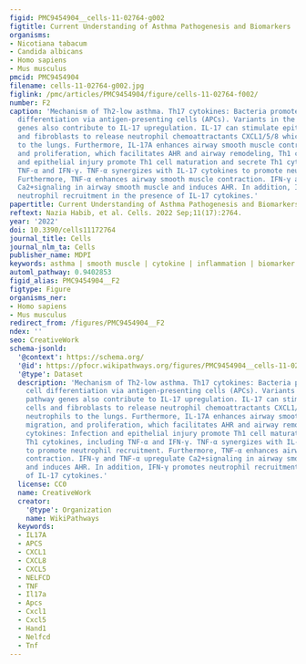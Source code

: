 ```yaml
---
figid: PMC9454904__cells-11-02764-g002
figtitle: Current Understanding of Asthma Pathogenesis and Biomarkers
organisms:
- Nicotiana tabacum
- Candida albicans
- Homo sapiens
- Mus musculus
pmcid: PMC9454904
filename: cells-11-02764-g002.jpg
figlink: /pmc/articles/PMC9454904/figure/cells-11-02764-f002/
number: F2
caption: 'Mechanism of Th2-low asthma. Th17 cytokines: Bacteria promote Th17 cell
  differentiation via antigen-presenting cells (APCs). Variants in the IL-17 pathway
  genes also contribute to IL-17 upregulation. IL-17 can stimulate epithelial cells
  and fibroblasts to release neutrophil chemoattractants CXCL1/5/8 which recruit neutrophils
  to the lungs. Furthermore, IL-17A enhances airway smooth muscle contraction, migration,
  and proliferation, which facilitates AHR and airway remodeling, Th1 cytokines: Infection
  and epithelial injury promote Th1 cell maturation and secrete Th1 cytokines, including
  TNF-α and IFN-γ. TNF-α synergizes with IL-17 cytokines to promote neutrophil recruitment.
  Furthermore, TNF-α enhances airway smooth muscle contraction. IFN-γ and TNF-α upregulate
  Ca2+signaling in airway smooth muscle and induces AHR. In addition, IFN-γ promotes
  neutrophil recruitment in the presence of IL-17 cytokines.'
papertitle: Current Understanding of Asthma Pathogenesis and Biomarkers.
reftext: Nazia Habib, et al. Cells. 2022 Sep;11(17):2764.
year: '2022'
doi: 10.3390/cells11172764
journal_title: Cells
journal_nlm_ta: Cells
publisher_name: MDPI
keywords: asthma | smooth muscle | cytokine | inflammation | biomarker
automl_pathway: 0.9402853
figid_alias: PMC9454904__F2
figtype: Figure
organisms_ner:
- Homo sapiens
- Mus musculus
redirect_from: /figures/PMC9454904__F2
ndex: ''
seo: CreativeWork
schema-jsonld:
  '@context': https://schema.org/
  '@id': https://pfocr.wikipathways.org/figures/PMC9454904__cells-11-02764-g002.html
  '@type': Dataset
  description: 'Mechanism of Th2-low asthma. Th17 cytokines: Bacteria promote Th17
    cell differentiation via antigen-presenting cells (APCs). Variants in the IL-17
    pathway genes also contribute to IL-17 upregulation. IL-17 can stimulate epithelial
    cells and fibroblasts to release neutrophil chemoattractants CXCL1/5/8 which recruit
    neutrophils to the lungs. Furthermore, IL-17A enhances airway smooth muscle contraction,
    migration, and proliferation, which facilitates AHR and airway remodeling, Th1
    cytokines: Infection and epithelial injury promote Th1 cell maturation and secrete
    Th1 cytokines, including TNF-α and IFN-γ. TNF-α synergizes with IL-17 cytokines
    to promote neutrophil recruitment. Furthermore, TNF-α enhances airway smooth muscle
    contraction. IFN-γ and TNF-α upregulate Ca2+signaling in airway smooth muscle
    and induces AHR. In addition, IFN-γ promotes neutrophil recruitment in the presence
    of IL-17 cytokines.'
  license: CC0
  name: CreativeWork
  creator:
    '@type': Organization
    name: WikiPathways
  keywords:
  - IL17A
  - APCS
  - CXCL1
  - CXCL8
  - CXCL5
  - NELFCD
  - TNF
  - Il17a
  - Apcs
  - Cxcl1
  - Cxcl5
  - Hand1
  - Nelfcd
  - Tnf
---
```

